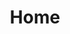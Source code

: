 ---
home: true
title: Home
# heroImage: /images/hero.png
actions:
  - text: 开始
    link: /day/ref.md
    type: primary
  - text: 介绍
    link: /day/useEffectAndUseState.md
    type: secondary
features:
  - title: React
    details: Minimal setup with markdown-centered project structure helps you focus on writing.
  - title: Vue
    details: Enjoy the dev experience of Vue, use Vue components in markdown, and develop custom themes with Vue.
  - title: Webpack
    details: VuePress generates pre-rendered static HTML for each page, and runs as an SPA once a page is loaded.
  - title: Rollup
    details: Providing a default theme out of the box. You can also choose a community theme or create your own one.
  - title: Umi
    details: Flexible plugin API, allowing plugins to provide lots of plug-and-play features for your site.
  - title: Dva
    details: Default bundler is Vite, while Webpack is also supported. Choose the one you like!
footer: MIT Licensed | Copyright © 2018-present oraclexudehua
---